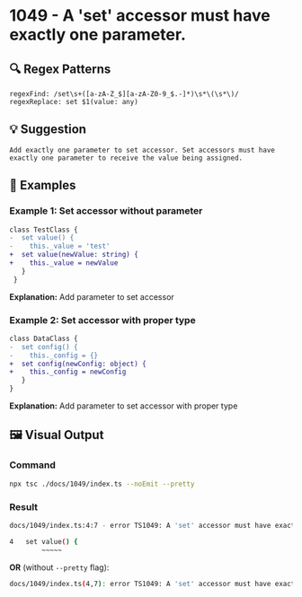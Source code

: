 # 1049 - A 'set' accessor must have exactly one parameter.

## 🔍 Regex Patterns
```regex
regexFind: /set\s+([a-zA-Z_$][a-zA-Z0-9_$.-]*)\s*\(\s*\)/
regexReplace: set $1(value: any)
```

## 💡 Suggestion
```text
Add exactly one parameter to set accessor. Set accessors must have exactly one parameter to receive the value being assigned.
```

## 📝 Examples

### Example 1: Set accessor without parameter
```diff
class TestClass {
-  set value() {
-    this._value = 'test'
+  set value(newValue: string) {
+    this._value = newValue
   }
 }
```

**Explanation:** Add parameter to set accessor

### Example 2: Set accessor with proper type
```diff
class DataClass {
-  set config() {
-    this._config = {}
+  set config(newConfig: object) {
+    this._config = newConfig
   }
}
```

**Explanation:** Add parameter to set accessor with proper type

## 🖼️ Visual Output
### Command
```bash
npx tsc ./docs/1049/index.ts --noEmit --pretty
```

### Result
```bash
docs/1049/index.ts:4:7 - error TS1049: A 'set' accessor must have exactly one parameter.

4   set value() {
        ~~~~~
```

**OR** (without `--pretty` flag):

```bash
docs/1049/index.ts(4,7): error TS1049: A 'set' accessor must have exactly one parameter.
```
